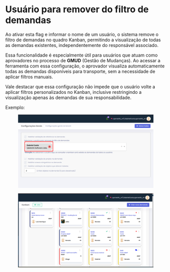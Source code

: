 # Usuário para remover do filtro de demandas

Ao ativar esta flag e informar o nome de um usuário, o sistema remove o filtro de demandas no quadro Kanban, permitindo a visualização de todas as demandas existentes, independentemente do responsável associado.

Essa funcionalidade é especialmente útil para usuários que atuam como aprovadores no processo de **GMUD** (Gestão de Mudanças). Ao acessar a ferramenta com essa configuração, o aprovador visualiza automaticamente todas as demandas disponíveis para transporte, sem a necessidade de aplicar filtros manuais.

Vale destacar que essa configuração não impede que o usuário volte a aplicar filtros personalizados no Kanban, inclusive restringindo a visualização apenas às demandas de sua responsabilidade.



Exemplo:

<figure><img src="../.gitbook/assets/image (4).png" alt=""><figcaption></figcaption></figure>

<figure><img src="../.gitbook/assets/image (5).png" alt=""><figcaption></figcaption></figure>
